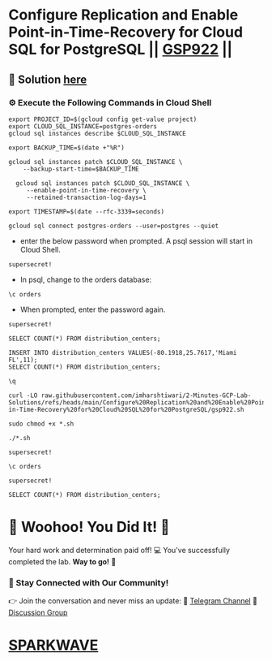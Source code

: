 # Configure Replication and Enable Point-in-Time-Recovery for Cloud SQL for PostgreSQL || [GSP922](https://www.cloudskillsboost.google/focuses/22795?parent=catalog) ||

## 🔑 Solution [here](https://youtu.be/91LVHWZH9_U)

### ⚙️ Execute the Following Commands in Cloud Shell

```
export PROJECT_ID=$(gcloud config get-value project)
export CLOUD_SQL_INSTANCE=postgres-orders
gcloud sql instances describe $CLOUD_SQL_INSTANCE

export BACKUP_TIME=$(date +"%R")

gcloud sql instances patch $CLOUD_SQL_INSTANCE \
    --backup-start-time=$BACKUP_TIME

  gcloud sql instances patch $CLOUD_SQL_INSTANCE \
     --enable-point-in-time-recovery \
     --retained-transaction-log-days=1

export TIMESTAMP=$(date --rfc-3339=seconds)

gcloud sql connect postgres-orders --user=postgres --quiet
```

* enter the below password when prompted. A psql session will start in Cloud Shell.

```
supersecret!
```
* In psql, change to the orders database:
```
\c orders
```
* When prompted, enter the password again.
```
supersecret!
```
```
SELECT COUNT(*) FROM distribution_centers;
```
```
INSERT INTO distribution_centers VALUES(-80.1918,25.7617,'Miami FL',11);
SELECT COUNT(*) FROM distribution_centers;
```
```
\q
```
```
curl -LO raw.githubusercontent.com/imharshtiwari/2-Minutes-GCP-Lab-Solutions/refs/heads/main/Configure%20Replication%20and%20Enable%20Point-in-Time-Recovery%20for%20Cloud%20SQL%20for%20PostgreSQL/gsp922.sh

sudo chmod +x *.sh

./*.sh
```
```
supersecret!
```
```
\c orders
```
```
supersecret!
```
```
SELECT COUNT(*) FROM distribution_centers;
```

# 🎉 Woohoo! You Did It! 🎉

Your hard work and determination paid off! 💻
You've successfully completed the lab. **Way to go!** 🚀

### 💬 Stay Connected with Our Community!
👉 Join the conversation and never miss an update:
📢 [Telegram Channel](https://t.me/sparkwave.01)
👥 [Discussion Group](https://t.me/sparkwave.01chats)

# [SPARKWAVE](https://www.youtube.com/@sparkwave.01)
